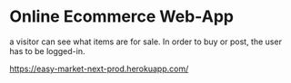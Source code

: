 # Online Ecommerce Web-App

a visitor can see what items are for sale. In order to buy or post, the user has to be logged-in. 

https://easy-market-next-prod.herokuapp.com/

